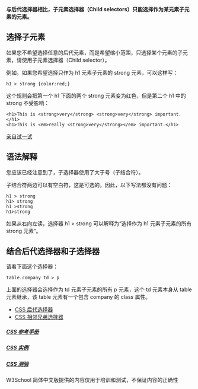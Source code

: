 **与后代选择器相比，子元素选择器（Child selectors）只能选择作为某元素子元素的元素。**

## 选择子元素

如果您不希望选择任意的后代元素，而是希望缩小范围，只选择某个元素的子元素，请使用子元素选择器（Child selector）。

例如，如果您希望选择只作为 h1 元素子元素的 strong 元素，可以这样写：

```
h1 > strong {color:red;}
```

这个规则会把第一个 h1 下面的两个 strong 元素变为红色，但是第二个 h1 中的 strong 不受影响：

```
<h1>This is <strong>very</strong> <strong>very</strong> important.</h1>
<h1>This is <em>really <strong>very</strong></em> important.</h1>

```

[亲自试一试](http://www.w3school.com.cn/tiy/t.asp?f=csse_selector_child)

## 语法解释

您应该已经注意到了，子选择器使用了大于号（子结合符）。

子结合符两边可以有空白符，这是可选的。因此，以下写法都没有问题：

```
h1 > strong
h1> strong
h1 >strong
h1>strong

```

如果从右向左读，选择器 h1 > strong 可以解释为“选择作为 h1 元素子元素的所有 strong 元素”。

## 结合后代选择器和子选择器

请看下面这个选择器：

```
table.company td > p
```

上面的选择器会选择作为 td 元素子元素的所有 p 元素，这个 td 元素本身从 table 元素继承，该 table 元素有一个包含 company 的 class 属性。

- [CSS 后代选择器](http://www.w3school.com.cn/css/css_selector_descendant.asp)
- [CSS 相邻兄弟选择器](http://www.w3school.com.cn/css/css_selector_adjacent_sibling.asp)

##### [CSS 参考手册](http://www.w3school.com.cn/cssref/index.asp)

##### [CSS 实例](http://www.w3school.com.cn/example/csse_examples.asp)

##### [CSS 测验](http://www.w3school.com.cn/css/css_quiz.asp)

W3School 简体中文版提供的内容仅用于培训和测试，不保证内容的正确性